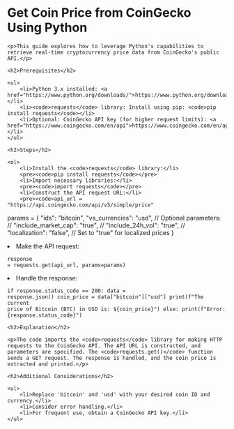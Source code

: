 <!DOCTYPE html>
<html lang="en">
<head>
    <meta charset="UTF-8">
    <meta name="viewport" content="width=device-width, initial-scale=1.0">
    <title>Get Coin Price from CoinGecko Using Python</title>
</head>
<body>
    <h1>Get Coin Price from CoinGecko Using Python</h1>

    <p>This guide explores how to leverage Python's capabilities to retrieve real-time cryptocurrency price data from CoinGecko's public API.</p>

    <h2>Prerequisites</h2>

    <ul>
        <li>Python 3.x installed: <a href="https://www.python.org/downloads/">https://www.python.org/downloads/</a></li>
        <li><code>requests</code> library: Install using pip: <code>pip install requests</code></li>
        <li>Optional: CoinGecko API key (for higher request limits): <a href="https://www.coingecko.com/en/api">https://www.coingecko.com/en/api</a></li>
    </ul>

    <h2>Steps</h2>

    <ol>
        <li>Install the <code>requests</code> library:</li>
        <pre><code>pip install requests</code></pre>
        <li>Import necessary libraries:</li>
        <pre><code>import requests</code></pre>
        <li>Construct the API request URL:</li>
        <pre><code>api_url = "https://api.coingecko.com/api/v3/simple/price"

params = {
    "ids": "bitcoin",
    "vs_currencies": "usd",
    // Optional parameters:
    // "include_market_cap": "true",
    // "include_24h_vol": "true",
    // "localization": "false",  // Set to "true" for localized prices
}</code></pre>
        <li>Make the API request:</li>
        <pre><code>response = requests.get(api_url, params=params)</code></pre>
        <li>Handle the response:</li>
        <pre><code>if response.status_code == 200:
    data = response.json()
    coin_price = data["bitcoin"]["usd"]
    print(f"The current price of Bitcoin (BTC) in USD is: ${coin_price}")
else:
    print(f"Error: {response.status_code}")</code></pre>
    </ol>

    <h2>Explanation</h2>

    <p>The code imports the <code>requests</code> library for making HTTP requests to the CoinGecko API. The API URL is constructed, and parameters are specified. The <code>requests.get()</code> function sends a GET request. The response is handled, and the coin price is extracted and printed.</p>

    <h2>Additional Considerations</h2>

    <ul>
        <li>Replace 'bitcoin' and 'usd' with your desired coin ID and currency.</li>
        <li>Consider error handling.</li>
        <li>For frequent use, obtain a CoinGecko API key.</li>
    </ul>
</body>
</html>
